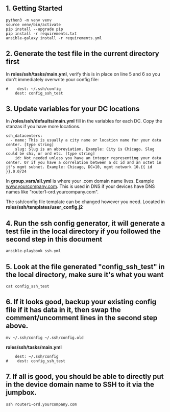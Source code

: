 ## 1. Getting Started

```
python3 -m venv venv
source venv/bin/activate
pip install --upgrade pip
pip install -r requirements.txt
ansible-galaxy install -r requirements.yml
```

## 2. Generate the test file in the current directory first
In **roles/ssh/tasks/main.yml**, verify this is in place on line 5 and 6 so you don't immediately overwrite your config file:

```
#    dest: ~/.ssh/config
    dest: config_ssh_test
```

## 3. Update variables for your DC locations
In **/roles/ssh/defaults/main.yml** fill in the variables for each DC. Copy the stanzas if you have more locations. 
```
ssh_datacenters:
  - name: This is usually a city name or location name for your data center. [type string]
    slug: Slug is an abbreviation. Example: City is Chicago. Slug could be chi, or ord etc. [type string]
    id: Not needed unless you have an integer representing your data center. Or if you have a correlation between a dc id and an octet in it's mgmt subnet. Example: Chicago, DC=10, mgmt network 10.{{ id }}.0.0/24
```

In **group_vars/all.yml** is where your .com domain name lives. Example www.yourcompany.com. This is used in DNS if your devices have DNS names like "router1-ord.yourcompany.com".

The ssh/config file template can be changed however you need. Located in **roles/ssh/templates/user_config.j2**

## 4. Run the ssh config generator, it will generate a test file in the local directory if you followed the second step in this document
```
ansible-playbook ssh.yml
```

## 5. Look at the file generated "config_ssh_test" in the local directory, make sure it's what you want

```
cat config_ssh_test
```

## 6. If it looks good, backup your existing config file if it has data in it, then swap the comment/uncomment  lines in the second step above.
```
mv ~/.ssh/config ~/.ssh/config.old
```

**roles/ssh/tasks/main.yml**
```
    dest: ~/.ssh/config
#    dest: config_ssh_test
```

## 7. If all is good, you should be able to directly put in the device domain name to SSH to it via the jumpbox.

```
ssh router1-ord.yourcompany.com
```